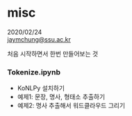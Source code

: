 # misc
2020/02/24   
jaymchung@ssu.ac.kr

처음 시작하면서 한번 만들어보는 것

### Tokenize.ipynb
- KoNLPy 설치하기
- 예제1: 문장, 명사, 형태소 추출하기
- 예제2: 명사 추출해서 워드클라우드 그리기
